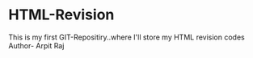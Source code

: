 # HTML-Revision
This is my first GIT-Repositiry..where I'll store my HTML revision codes
<br>
Author- Arpit Raj

